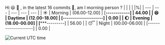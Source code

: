 Hi :smiley: :wave:   , in the latest 16 commits :bug:, am I morning person ?
| | | | |%|
| --- | --- | --- | --- | --- |
| :sunny: | Morning | (06.00-12.00] | [********------------] | 44.00 |
| :satisfied: | Daytime | (12.00-18.00] | [--------------------] | 0.00 |
| :moon: | Evening | (18.00-00.00] | [***********---------] | 56.00 |
| :sleeping: | Night | (00.00-06.00] | [--------------------] | 0.00 |

![Current UTC time](https://jojoee.jojoee.com/api/utcnowgif?utcnow)

